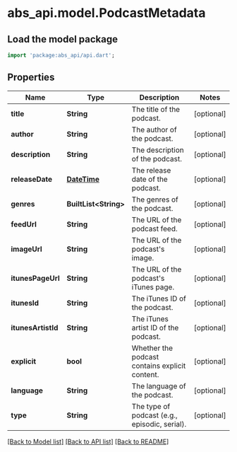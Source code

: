 # abs_api.model.PodcastMetadata

## Load the model package
```dart
import 'package:abs_api/api.dart';
```

## Properties
Name | Type | Description | Notes
------------ | ------------- | ------------- | -------------
**title** | **String** | The title of the podcast. | [optional] 
**author** | **String** | The author of the podcast. | [optional] 
**description** | **String** | The description of the podcast. | [optional] 
**releaseDate** | [**DateTime**](DateTime.md) | The release date of the podcast. | [optional] 
**genres** | **BuiltList&lt;String&gt;** | The genres of the podcast. | [optional] 
**feedUrl** | **String** | The URL of the podcast feed. | [optional] 
**imageUrl** | **String** | The URL of the podcast's image. | [optional] 
**itunesPageUrl** | **String** | The URL of the podcast's iTunes page. | [optional] 
**itunesId** | **String** | The iTunes ID of the podcast. | [optional] 
**itunesArtistId** | **String** | The iTunes artist ID of the podcast. | [optional] 
**explicit** | **bool** | Whether the podcast contains explicit content. | [optional] 
**language** | **String** | The language of the podcast. | [optional] 
**type** | **String** | The type of podcast (e.g., episodic, serial). | [optional] 

[[Back to Model list]](../README.md#documentation-for-models) [[Back to API list]](../README.md#documentation-for-api-endpoints) [[Back to README]](../README.md)



